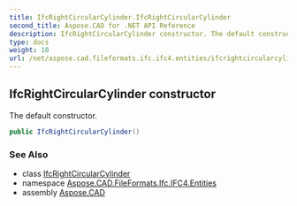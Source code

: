 ```yaml
---
title: IfcRightCircularCylinder.IfcRightCircularCylinder
second_title: Aspose.CAD for .NET API Reference
description: IfcRightCircularCylinder constructor. The default constructor
type: docs
weight: 10
url: /net/aspose.cad.fileformats.ifc.ifc4.entities/ifcrightcircularcylinder/ifcrightcircularcylinder/
---
```

## IfcRightCircularCylinder constructor

The default constructor.

```csharp
public IfcRightCircularCylinder()
```

### See Also

* class [IfcRightCircularCylinder](../)
* namespace [Aspose.CAD.FileFormats.Ifc.IFC4.Entities](../../ifcrightcircularcylinder/)
* assembly [Aspose.CAD](../../../)


